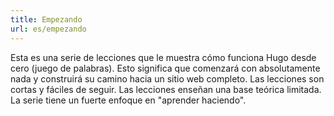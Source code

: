 ```yaml
---
title: Empezando
url: es/empezando
---
```


Esta es una serie de lecciones que le muestra cómo funciona Hugo desde cero (juego de palabras). Esto significa que comenzará con absolutamente nada y construirá su camino hacia un sitio web completo. Las lecciones son cortas y fáciles de seguir. Las lecciones enseñan una base teórica limitada. La serie tiene un fuerte enfoque en "aprender haciendo".